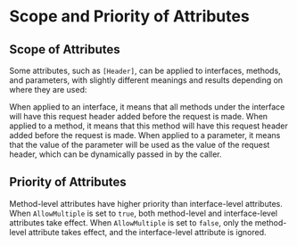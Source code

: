 ﻿# Scope and Priority of Attributes

## Scope of Attributes

Some attributes, such as `[Header]`, can be applied to interfaces, methods, and parameters, with slightly different meanings and results depending on where they are used:

When applied to an interface, it means that all methods under the interface will have this request header added before the request is made.
When applied to a method, it means that this method will have this request header added before the request is made.
When applied to a parameter, it means that the value of the parameter will be used as the value of the request header, which can be dynamically passed in by the caller.

## Priority of Attributes

Method-level attributes have higher priority than interface-level attributes.
When `AllowMultiple` is set to `true`, both method-level and interface-level attributes take effect.
When `AllowMultiple` is set to `false`, only the method-level attribute takes effect, and the interface-level attribute is ignored.

